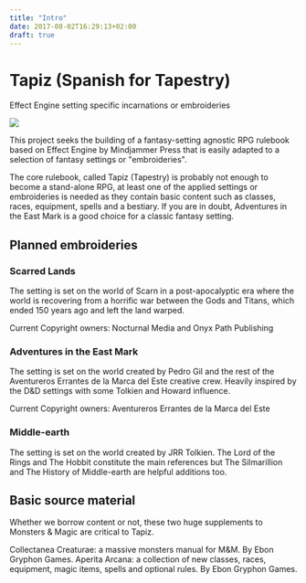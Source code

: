 ```yaml
---
title: "Intro"
date: 2017-08-02T16:29:13+02:00
draft: true
---
```

# Tapiz (Spanish for Tapestry)
Effect Engine setting specific incarnations or embroideries

![](https://raw.githubusercontent.com/diacritica/ee/master/Embroideries/ScarredLands/art/rooftops.jpg?token=ABiCzAj9T9VwvAitYuOP2KLu9O7kNkO4ks5Zix9FwA%3D%3D)

This project seeks the building of a fantasy-setting agnostic RPG rulebook based on Effect Engine by Mindjammer Press that is easily adapted to a selection of fantasy settings or "embroideries".

The core rulebook, called Tapiz (Tapestry) is probably not enough to become a stand-alone RPG, at least one of the applied settings or embroideries is needed as they contain basic content such as classes, races, equipment, spells and a bestiary. If you are in doubt, Adventures in the East Mark is a good choice for a classic fantasy setting.

## Planned embroideries

### Scarred Lands
The setting is set on the world of Scarn in a post-apocalyptic era where the world is recovering from a horrific war between the Gods and Titans, which ended 150 years ago and left the land warped.

Current Copyright owners: Nocturnal Media and Onyx Path Publishing

### Adventures in the East Mark
The setting is set on the world created by Pedro Gil and the rest of the Aventureros Errantes de la Marca del Este creative crew. Heavily inspired by the D&D settings with some Tolkien and Howard influence.

Current Copyright owners: Aventureros Errantes de la Marca del Este

### Middle-earth
The setting is set on the world created by JRR Tolkien. The Lord of the Rings and The Hobbit constitute the main references but The Silmarillion and The History of Middle-earth are helpful additions too.

## Basic source material

Whether we borrow content or not, these two huge supplements to Monsters & Magic are critical to Tapiz.

Collectanea Creaturae: a massive monsters manual for M&M. By Ebon Gryphon Games.
Aperita Arcana: a collection of new classes, races, equipment, magic items, spells and optional rules. By Ebon Gryphon Games.

